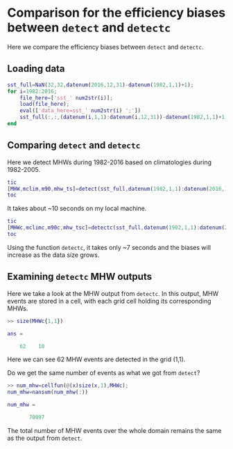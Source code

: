 Comparison for the efficiency biases between `detect` and `detectc`
==================================================================

Here we compare the efficiency biases between `detect` and `detectc`.

Loading data
-------------

```MATLAB
sst_full=NaN(32,32,datenum(2016,12,31)-datenum(1982,1,1)+1);
for i=1982:2016;
    file_here=['sst_' num2str(i)];
    load(file_here);
    eval(['data_here=sst_' num2str(i) ';'])
    sst_full(:,:,(datenum(i,1,1):datenum(i,12,31))-datenum(1982,1,1)+1)=data_here;
end
```

Comparing `detect` and `detectc`
-------------
Here we detect MHWs during 1982-2016 based on climatologies during 1982-2005.
```MATLAB
tic
[MHW,mclim,m90,mhw_ts]=detect(sst_full,datenum(1982,1,1):datenum(2016,12,31),datenum(1982,1,1),datenum(2005,12,31),datenum(1993,1,1),datenum(2016,12,31));; %take about 30 seconds.
toc
```
It takes about ~10 seconds on my local machine.
```MATLAB
tic
[MHWc,mclimc,m90c,mhw_tsc]=detectc(sst_full,datenum(1982,1,1):datenum(2016,12,31),datenum(1982,1,1),datenum(2005,12,31),datenum(1993,1,1),datenum(2016,12,31));; %take about 30 seconds.
toc
```
Using the function `detectc`, it takes only ~7 seconds and the biases will increase as the data size grows.

Examining `detectc` MHW outputs
-------------
Here we take a look at the MHW output from `detectc`. In this output, MHW events are stored in a cell, with each grid cell holding its corresponding MHWs.
```MATLAB
>> size(MHWc{1,1})

ans =

    62    10
```
Here we can see 62 MHW events are detected in the grid (1,1).

Do we get the same number of events as what we got from `detect`?
```MATLAB
>> num_mhw=cellfun(@(x)size(x,1),MHWc);
num_mhw=nansum(num_mhw(:))

num_mhw =

       70097
```
The total number of MHW events over the whole domain remains the same as the output from `detect`.


